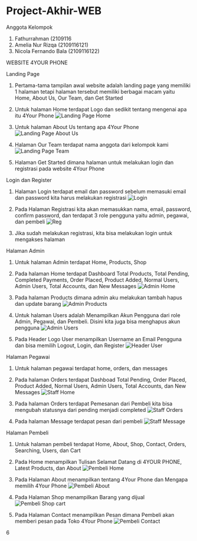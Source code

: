 # Project-Akhir-WEB

Anggota Kelompok
1. Fathurrahman (2109116
2. Amelia Nur Rizqa (2109116121)
3. Nicola Fernando Bala (2109116122)

WEBSITE 4YOUR PHONE

Landing Page
1. Pertama-tama tampilan awal website adalah landing page yang memiliki 1 halaman tetapi halaman tersebut memiliki berbagai macam yaitu Home, About Us, Our Team, dan Get Started
2. Untuk halaman Home terdapat Logo dan sedikit tentang mengenai apa itu 4Your Phone
![Landing Page Home](https://github.com/C2-Kelompok-4/Project-Akhir-WEB/assets/129931196/27b2b9dc-f287-4388-a396-53edf67ab3a6)

3. Untuk halaman About Us tentang apa 4Your Phone
![Landing Page About Us](https://github.com/C2-Kelompok-4/Project-Akhir-WEB/assets/129931196/479a2a23-fdd6-4669-bf31-bda4c4a5de2e)

4. Halaman Our Team terdapat nama anggota dari kelompok kami
![Landing Page Team](https://github.com/C2-Kelompok-4/Project-Akhir-WEB/assets/129931196/36c9995c-7f6c-4fe1-ac6c-cba1e900c1b1)

5. Halaman Get Started dimana halaman untuk melakukan login dan registrasi pada website 4Your Phone

Login dan Register
1. Halaman Login terdapat email dan password sebelum memasuki email dan password kita harus melakukan registrasi
![Login](https://github.com/C2-Kelompok-4/Project-Akhir-WEB/assets/129931196/48f864ef-9b05-4653-be76-8947b7a1a896)

2. Pada Halaman Registrasi kita akan memasukkan nama, email, password, confirm password, dan terdapat 3 role pengguna yaitu admin, pegawai, dan pembeli
![Reg](https://github.com/C2-Kelompok-4/Project-Akhir-WEB/assets/129931196/33edb0a4-9613-4b29-a9c0-aff4a44146d8)

3. Jika sudah melakukan registrasi, kita bisa melakukan login untuk mengakses halaman 

Halaman Admin
1. Untuk halaman Admin terdapat Home, Products, Shop
2. Pada halaman Home terdapat Dashboard Total Products, Total Pending, Completed Payments, Order Placed, Product Added, Normal Users, Admin Users, Total Accounts, dan New Messages
![Admin Home](https://github.com/C2-Kelompok-4/Project-Akhir-WEB/assets/129931196/535a6e10-c42f-4f23-83e4-1b0a8610c084)

3. Pada halaman Products dimana admin aku melakukan tambah hapus dan update barang
![Admin Products](https://github.com/C2-Kelompok-4/Project-Akhir-WEB/assets/129931196/3f03a46e-faa6-4fd5-9786-80f1c3e3aacd)

4. Untuk halaman Users adalah Menampilkan Akun Pengguna dari role Admin, Pegawai, dan Pembeli. Disini kita juga bisa menghapus akun pengguna
![Admin Users](https://github.com/C2-Kelompok-4/Project-Akhir-WEB/assets/129931196/64975d62-5b5b-49eb-8617-16a4f645180d)

5. Pada Header Logo User menampilkan Username an Email Pengguna dan bisa memilih Logout, Login, dan Register
![Header User](https://github.com/C2-Kelompok-4/Project-Akhir-WEB/assets/129931196/56f5824e-5dd0-4c1d-91be-aa519247e21f)

Halaman Pegawai 
1. Untuk halaman pegawai terdapat home, orders, dan messages
2. Pada halaman Orders terdapat Dashboad Total Pending, Order Placed, Product Added, Normal Users, Admin Users, Total Accounts, dan New Messages
![Staff Home](https://github.com/C2-Kelompok-4/Project-Akhir-WEB/assets/129931196/3d45f9c3-8865-4014-adbe-15b475484383)

3. Pada halaman Orders terdapat Pemesanan dari Pembeli kita bisa mengubah statusnya dari pending menjadi completed
![Staff Orders](https://github.com/C2-Kelompok-4/Project-Akhir-WEB/assets/129931196/7001c784-9668-4de8-963f-f7f29c500fb3)

4. Pada halaman Message terdapat pesan dari pembeli 
![Staff Message](https://github.com/C2-Kelompok-4/Project-Akhir-WEB/assets/129931196/6e6fd7a1-90b3-406a-98f8-ce0d5f43f72d)

Halaman Pembeli
1. Untuk halaman pembeli terdapat Home, About, Shop, Contact, Orders, Searching, Users, dan Cart
2. Pada Home menampilkan Tulisan Selamat Datang di 4YOUR PHONE, Latest Products, dan About
![Pembeli Home](https://github.com/C2-Kelompok-4/Project-Akhir-WEB/assets/129931196/2502c343-7dd6-4765-b746-cd4dfa1336d9)

3. Pada Halaman About menampilkan tentang 4Your Phone dan Mengapa memilih 4Your Phone
![Pembeli About](https://github.com/C2-Kelompok-4/Project-Akhir-WEB/assets/129931196/e7a2af86-3a7b-4975-be63-72b77dfd57d4)

4. Pada Halaman Shop menampilkan Barang yang dijual
![Pembeli Shop cart](https://github.com/C2-Kelompok-4/Project-Akhir-WEB/assets/129931196/8c666dbb-f760-446f-a818-ad718000d124)

5. Pada Halaman Contact menampilkan Pesan dimana Pembeli akan memberi pesan pada Toko 4Your Phone
![Pembeli Contact](https://github.com/C2-Kelompok-4/Project-Akhir-WEB/assets/129931196/b2046994-07a2-42b8-9e24-33911d6c1825)

6

